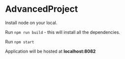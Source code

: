 # AdvancedProject

Install node on your local. 

Run ``` npm run build ``` - this will install all the dependencies. 

Run ``` npm start ```  

Application will be hosted at **localhost:8082**
